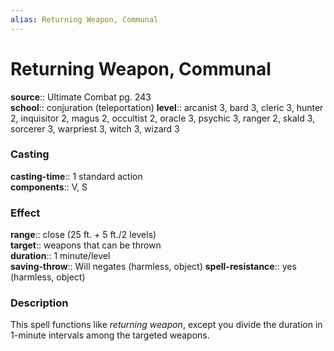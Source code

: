 ```yaml
---
alias: Returning Weapon, Communal
---
```


# Returning Weapon, Communal 

**source**:: Ultimate Combat pg. 243  
**school**:: conjuration (teleportation)
**level**:: arcanist 3, bard 3, cleric 3, hunter 2, inquisitor 2, magus 2, occultist 2, oracle 3, psychic 3, ranger 2, skald 3, sorcerer 3, warpriest 3, witch 3, wizard 3

### Casting 

**casting-time**:: 1 standard action  
**components**:: V, S

### Effect 

**range**:: close (25 ft. + 5 ft./2 levels)  
**target**:: weapons that can be thrown  
**duration**:: 1 minute/level  
**saving-throw**:: Will negates (harmless, object)
**spell-resistance**:: yes (harmless, object)

### Description 

This spell functions like *returning weapon*, except you divide the duration in 1-minute intervals among the targeted weapons.
